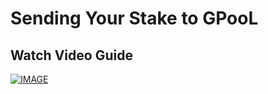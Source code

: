 # Sending Your Stake to GPooL

## Watch Video Guide

[![IMAGE](https://github.com/TheGPooL/Guides/blob/master/docs/images/video.png)](https://www.youtube.com/watch?v=2onb6EbyJ5I)
